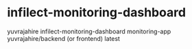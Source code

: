 # infilect-monitoring-dashboard
yuvrajahire
infilect-monitoring-dashboard
monitoring-app
yuvrajahire/backend (or frontend)
latest
